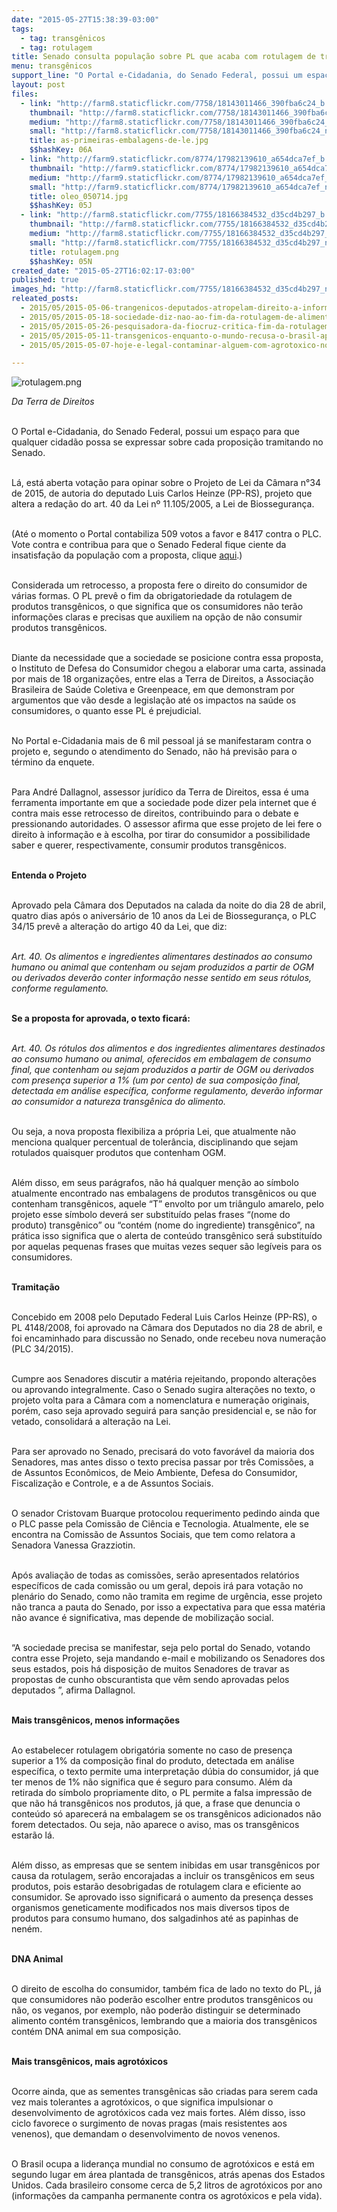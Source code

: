 ```yaml
---
date: "2015-05-27T15:38:39-03:00"
tags:
  - tag: transgênicos
  - tag: rotulagem
title: Senado consulta população sobre PL que acaba com rotulagem de transgênicos
menu: transgênicos
support_line: "O Portal e-Cidadania, do Senado Federal, possui um espaço para que qualquer cidadão possa se expressar sobre cada proposição tramitando no Senado."
layout: post
files:
  - link: "http://farm8.staticflickr.com/7758/18143011466_390fba6c24_b.jpg"
    thumbnail: "http://farm8.staticflickr.com/7758/18143011466_390fba6c24_t.jpg"
    medium: "http://farm8.staticflickr.com/7758/18143011466_390fba6c24_z.jpg"
    small: "http://farm8.staticflickr.com/7758/18143011466_390fba6c24_n.jpg"
    title: as-primeiras-embalagens-de-le.jpg
    $$hashKey: 06A
  - link: "http://farm9.staticflickr.com/8774/17982139610_a654dca7ef_b.jpg"
    thumbnail: "http://farm9.staticflickr.com/8774/17982139610_a654dca7ef_t.jpg"
    medium: "http://farm9.staticflickr.com/8774/17982139610_a654dca7ef_z.jpg"
    small: "http://farm9.staticflickr.com/8774/17982139610_a654dca7ef_n.jpg"
    title: oleo_050714.jpg
    $$hashKey: 05J
  - link: "http://farm8.staticflickr.com/7755/18166384532_d35cd4b297_b.jpg"
    thumbnail: "http://farm8.staticflickr.com/7755/18166384532_d35cd4b297_t.jpg"
    medium: "http://farm8.staticflickr.com/7755/18166384532_d35cd4b297_z.jpg"
    small: "http://farm8.staticflickr.com/7755/18166384532_d35cd4b297_n.jpg"
    title: rotulagem.png
    $$hashKey: 05N
created_date: "2015-05-27T16:02:17-03:00"
published: true
images_hd: "http://farm8.staticflickr.com/7755/18166384532_d35cd4b297_n.jpg"
releated_posts:
  - 2015/05/2015-05-06-trangenicos-deputados-atropelam-direito-a-informacao.md
  - 2015/05/2015-05-18-sociedade-diz-nao-ao-fim-da-rotulagem-de-alimentos-transgenicos.md
  - 2015/05/2015-05-26-pesquisadora-da-fiocruz-critica-fim-da-rotulagem-de-transgenicos.md
  - 2015/05/2015-05-11-transgenicos-enquanto-o-mundo-recusa-o-brasil-aprova.md
  - 2015/05/2015-05-07-hoje-e-legal-contaminar-alguem-com-agrotoxico-no-brasil-critica-procurador.md

---
```

<p><img alt="rotulagem.png" src="http://farm8.staticflickr.com/7755/18166384532_d35cd4b297_b.jpg" /></p>

<p><em>Da Terra de Direitos&nbsp;</em></p>

<p><br />
O Portal e-Cidadania, do Senado Federal, possui um espa&ccedil;o para que qualquer cidad&atilde;o possa se expressar sobre cada proposi&ccedil;&atilde;o tramitando no Senado.</p>

<p><br />
L&aacute;, est&aacute; aberta vota&ccedil;&atilde;o para opinar sobre o Projeto de Lei da C&acirc;mara n&deg;34 de 2015, de autoria do deputado Luis Carlos Heinze (PP-RS), projeto que altera a reda&ccedil;&atilde;o do art. 40 da Lei n&ordm; 11.105/2005, a Lei de Biosseguran&ccedil;a.</p>

<p><br />
(At&eacute; o momento o Portal contabiliza 509 votos a favor e 8417&nbsp;contra o PLC. Vote contra e contribua para que o Senado Federal fique ciente da insatisfa&ccedil;&atilde;o da popula&ccedil;&atilde;o com a proposta, clique <a href="http://www12.senado.gov.br/ecidadania/visualizacaomateria?id=120996" target="_blank">aqui</a>.)</p>

<p><br />
Considerada um retrocesso, a proposta fere o direito do consumidor de v&aacute;rias formas. O PL prev&ecirc; o fim da obrigatoriedade da rotulagem de produtos transg&ecirc;nicos, o que significa que os consumidores n&atilde;o ter&atilde;o informa&ccedil;&otilde;es claras e precisas que auxiliem na op&ccedil;&atilde;o de n&atilde;o consumir produtos transg&ecirc;nicos.</p>

<p><br />
Diante da necessidade que a sociedade se posicione contra essa proposta, o Instituto de Defesa do Consumidor chegou a elaborar uma carta, assinada por mais de 18 organiza&ccedil;&otilde;es, entre elas a Terra de Direitos, a Associa&ccedil;&atilde;o Brasileira de Sa&uacute;de Coletiva e Greenpeace, em que demonstram por argumentos que v&atilde;o desde a legisla&ccedil;&atilde;o at&eacute; os impactos na sa&uacute;de os consumidores, o quanto esse PL &eacute; prejudicial.</p>

<p><br />
No Portal e-Cidadania mais de 6 mil pessoal j&aacute; se manifestaram contra o projeto e, segundo o atendimento do Senado, n&atilde;o h&aacute; previs&atilde;o para o t&eacute;rmino da enquete.</p>

<p><br />
Para Andr&eacute; Dallagnol, assessor jur&iacute;dico da Terra de Direitos, essa &eacute; uma ferramenta importante em que a sociedade pode dizer pela internet que &eacute; contra mais esse retrocesso de direitos, contribuindo para o debate e pressionando autoridades. O assessor afirma que esse projeto de lei fere o direito &agrave; informa&ccedil;&atilde;o e &agrave; escolha, por tirar do consumidor a possibilidade saber e querer, respectivamente, consumir produtos transg&ecirc;nicos.</p>

<p><br />
<strong>Entenda o Projeto</strong></p>

<p><br />
Aprovado pela C&acirc;mara dos Deputados na calada da noite do dia 28 de abril, quatro dias ap&oacute;s o anivers&aacute;rio de 10 anos da Lei de Biosseguran&ccedil;a,&nbsp;o PLC 34/15 prev&ecirc; a altera&ccedil;&atilde;o do artigo 40 da Lei, que diz:</p>

<p><br />
<em>Art. 40. Os alimentos e ingredientes alimentares destinados ao consumo humano ou animal que contenham ou sejam produzidos a partir de OGM ou derivados dever&atilde;o conter informa&ccedil;&atilde;o nesse sentido em seus r&oacute;tulos, conforme regulamento.</em></p>

<p><br />
<strong>Se a proposta for aprovada, o texto ficar&aacute;:</strong></p>

<p><br />
<em>Art. 40. Os r&oacute;tulos dos alimentos e dos ingredientes alimentares destinados ao consumo humano ou animal, oferecidos em embalagem de consumo final, que contenham ou sejam produzidos a partir de OGM ou derivados com presen&ccedil;a superior a 1% (um por cento) de sua composi&ccedil;&atilde;o final, detectada em an&aacute;lise espec&iacute;fica, conforme regulamento, dever&atilde;o informar ao consumidor a natureza transg&ecirc;nica do alimento.</em></p>

<p><br />
Ou seja, a nova proposta flexibiliza a pr&oacute;pria Lei, que atualmente n&atilde;o menciona qualquer percentual de toler&acirc;ncia, disciplinando que sejam rotulados quaisquer produtos que contenham OGM.</p>

<p><br />
Al&eacute;m disso, em seus par&aacute;grafos, n&atilde;o h&aacute; qualquer men&ccedil;&atilde;o ao s&iacute;mbolo atualmente encontrado nas embalagens de produtos transg&ecirc;nicos ou que contenham transg&ecirc;nicos, aquele &ldquo;T&rdquo; envolto por um tri&acirc;ngulo amarelo, pelo projeto esse s&iacute;mbolo dever&aacute; ser substitu&iacute;do pelas frases &ldquo;(nome do produto) transg&ecirc;nico&rdquo; ou &ldquo;cont&eacute;m (nome do ingrediente) transg&ecirc;nico&rdquo;, na pr&aacute;tica isso significa que o alerta de conte&uacute;do transg&ecirc;nico ser&aacute; substitu&iacute;do por aquelas pequenas frases que muitas vezes sequer s&atilde;o leg&iacute;veis para os consumidores.</p>

<p><br />
<strong>Tramita&ccedil;&atilde;o</strong></p>

<p><br />
Concebido em 2008 pelo Deputado Federal Luis Carlos Heinze (PP-RS), o PL 4148/2008, foi aprovado na C&acirc;mara dos Deputados no dia 28 de abril, e foi encaminhado para discuss&atilde;o no Senado, onde recebeu nova numera&ccedil;&atilde;o (PLC 34/2015).</p>

<p><br />
Cumpre aos Senadores discutir a mat&eacute;ria rejeitando, propondo altera&ccedil;&otilde;es ou aprovando integralmente. Caso o Senado sugira altera&ccedil;&otilde;es no texto, o projeto volta para a C&acirc;mara com a nomenclatura e numera&ccedil;&atilde;o originais, por&eacute;m, caso seja aprovado seguir&aacute; para san&ccedil;&atilde;o presidencial e, se n&atilde;o for vetado, consolidar&aacute; a altera&ccedil;&atilde;o na Lei.</p>

<p><br />
Para ser aprovado no Senado, precisar&aacute; do voto favor&aacute;vel da maioria dos Senadores, mas antes disso o texto precisa passar por tr&ecirc;s Comiss&otilde;es, a de Assuntos Econ&ocirc;micos, de Meio Ambiente, Defesa do Consumidor, Fiscaliza&ccedil;&atilde;o e Controle, e a de Assuntos Sociais.</p>

<p><br />
O senador Cristovam Buarque protocolou requerimento pedindo ainda que o PLC passe pela Comiss&atilde;o de Ci&ecirc;ncia e Tecnologia. Atualmente, ele se encontra na Comiss&atilde;o de Assuntos Sociais, que tem como relatora a Senadora Vanessa Grazziotin.</p>

<p><br />
Ap&oacute;s avalia&ccedil;&atilde;o de todas as comiss&otilde;es, ser&atilde;o apresentados relat&oacute;rios espec&iacute;ficos de cada comiss&atilde;o ou um geral, depois ir&aacute; para vota&ccedil;&atilde;o no plen&aacute;rio do Senado, como n&atilde;o tramita em regime de urg&ecirc;ncia, esse projeto n&atilde;o tranca a pauta do Senado, por isso a expectativa para que essa mat&eacute;ria n&atilde;o avance &eacute; significativa, mas depende de mobiliza&ccedil;&atilde;o social.</p>

<p><br />
&ldquo;A sociedade precisa se manifestar, seja pelo portal do Senado, votando contra esse Projeto, seja mandando e-mail e mobilizando os Senadores dos seus estados, pois h&aacute; disposi&ccedil;&atilde;o de muitos Senadores de travar as propostas de cunho obscurantista que v&ecirc;m sendo aprovadas pelos deputados &rdquo;, afirma Dallagnol.</p>

<p><br />
<strong>Mais transg&ecirc;nicos, menos informa&ccedil;&otilde;es</strong></p>

<p><br />
Ao estabelecer rotulagem obrigat&oacute;ria somente no caso de presen&ccedil;a superior a 1% da composi&ccedil;&atilde;o final do produto, detectada em an&aacute;lise espec&iacute;fica, o texto permite uma interpreta&ccedil;&atilde;o d&uacute;bia do consumidor, j&aacute; que ter menos de 1% n&atilde;o significa que &eacute; seguro para consumo. Al&eacute;m da retirada do s&iacute;mbolo propriamente dito, o PL permite a falsa impress&atilde;o de que n&atilde;o h&aacute; transg&ecirc;nicos nos produtos, j&aacute; que, a frase que denuncia o conte&uacute;do s&oacute; aparecer&aacute; na embalagem se os transg&ecirc;nicos adicionados n&atilde;o forem detectados. Ou seja, n&atilde;o aparece o aviso, mas os transg&ecirc;nicos estar&atilde;o l&aacute;.</p>

<p><br />
Al&eacute;m disso, as empresas que se sentem inibidas em usar transg&ecirc;nicos por causa da rotulagem, ser&atilde;o encorajadas a incluir os transg&ecirc;nicos em seus produtos, pois estar&atilde;o desobrigadas de rotulagem clara e eficiente ao consumidor. Se aprovado isso significar&aacute; o aumento da presen&ccedil;a desses organismos geneticamente modificados nos mais diversos tipos de produtos para consumo humano, dos salgadinhos at&eacute; as papinhas de nen&eacute;m.</p>

<p><br />
<strong>DNA Animal</strong></p>

<p><br />
O direito de escolha do consumidor, tamb&eacute;m fica de lado no texto do PL, j&aacute; que consumidores n&atilde;o poder&atilde;o escolher entre produtos transg&ecirc;nicos ou n&atilde;o, os veganos, por exemplo, n&atilde;o poder&atilde;o distinguir se determinado alimento cont&eacute;m transg&ecirc;nicos, lembrando que a maioria dos transg&ecirc;nicos cont&eacute;m DNA animal em sua composi&ccedil;&atilde;o.</p>

<p><br />
<strong>Mais transg&ecirc;nicos, mais agrot&oacute;xicos</strong></p>

<p><br />
Ocorre ainda, que as sementes transg&ecirc;nicas s&atilde;o criadas para serem cada vez mais tolerantes a agrot&oacute;xicos, o que significa impulsionar o desenvolvimento de agrot&oacute;xicos cada vez mais fortes. Al&eacute;m disso, isso ciclo favorece o surgimento de novas pragas (mais resistentes aos venenos), que demandam o desenvolvimento de novos venenos.</p>

<p><br />
O Brasil ocupa a lideran&ccedil;a mundial no consumo de agrot&oacute;xicos e est&aacute; em segundo lugar em &aacute;rea plantada de transg&ecirc;nicos, atr&aacute;s apenas dos Estados Unidos. Cada brasileiro consome cerca de 5,2 litros de agrot&oacute;xicos por ano (informa&ccedil;&otilde;es da campanha permanente contra os agrot&oacute;xicos e pela vida).</p>
